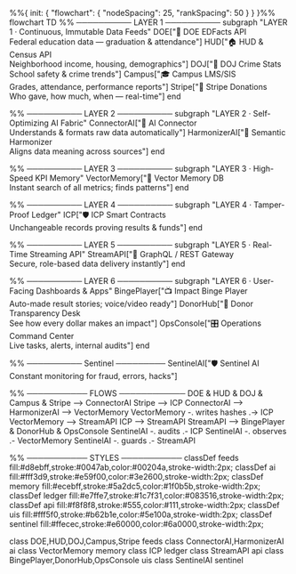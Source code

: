 %%{ init: { "flowchart": { "nodeSpacing": 25, "rankSpacing": 50 } } }%%
flowchart TD
  %% ──────────  LAYER 1  ──────────
  subgraph "LAYER 1 · Continuous, Immutable Data Feeds"
      DOE["📘 DOE EDFacts API<br/>Federal education data — graduation & attendance"]
      HUD["🏠 HUD & Census API<br/>Neighborhood income, housing, demographics"]
      DOJ["🚨 DOJ Crime Stats<br/>School safety & crime trends"]
      Campus["🎓 Campus LMS/SIS<br/>Grades, attendance, performance reports"]
      Stripe["💸 Stripe Donations<br/>Who gave, how much, when — real-time"]
  end

  %% ──────────  LAYER 2  ──────────
  subgraph "LAYER 2 · Self-Optimizing AI Fabric"
      ConnectorAI["🔗 AI Connector<br/>Understands & formats raw data automatically"]
      HarmonizerAI["🔎 Semantic Harmonizer<br/>Aligns data meaning across sources"]
  end

  %% ──────────  LAYER 3  ──────────
  subgraph "LAYER 3 · High-Speed KPI Memory"
      VectorMemory["🧠 Vector Memory DB<br/>Instant search of all metrics; finds patterns"]
  end

  %% ──────────  LAYER 4  ──────────
  subgraph "LAYER 4 · Tamper-Proof Ledger"
      ICP["🛡️ ICP Smart Contracts<br/>Unchangeable records proving results & funds"]
  end

  %% ──────────  LAYER 5  ──────────
  subgraph "LAYER 5 · Real-Time Streaming API"
      StreamAPI["🚦 GraphQL / REST Gateway<br/>Secure, role-based data delivery instantly"]
  end

  %% ──────────  LAYER 6  ──────────
  subgraph "LAYER 6 · User-Facing Dashboards & Apps"
      BingePlayer["📺 Impact Binge Player<br/>Auto-made result stories; voice/video ready"]
      DonorHub["🎁 Donor Transparency Desk<br/>See how every dollar makes an impact"]
      OpsConsole["🎛️ Operations Command Center<br/>Live tasks, alerts, internal audits"]
  end

  %% ──────────  Sentinel  ─────────
  SentinelAI["🛡️ Sentinel AI<br/>Constant monitoring for fraud, errors, hacks"]

  %% ─────────── FLOWS ────────────
  DOE & HUD & DOJ & Campus & Stripe --> ConnectorAI
  Stripe --> ICP
  ConnectorAI --> HarmonizerAI --> VectorMemory
  VectorMemory -. writes hashes .-> ICP
  VectorMemory --> StreamAPI
  ICP --> StreamAPI
  StreamAPI --> BingePlayer & DonorHub & OpsConsole
  SentinelAI -. audits .- ICP
  SentinelAI -. observes .- VectorMemory
  SentinelAI -. guards .- StreamAPI

  %% ─────────── STYLES ───────────
  classDef feeds    fill:#d8ebff,stroke:#0047ab,color:#00204a,stroke-width:2px;
  classDef ai       fill:#fff3d9,stroke:#e59f00,color:#3e2600,stroke-width:2px;
  classDef memory   fill:#ecebff,stroke:#5a2dc5,color:#1f0b5b,stroke-width:2px;
  classDef ledger   fill:#e7ffe7,stroke:#1c7f31,color:#083516,stroke-width:2px;
  classDef api      fill:#f8f8f8,stroke:#555,color:#111,stroke-width:2px;
  classDef uis      fill:#fff5f0,stroke:#b62b1e,color:#5e100a,stroke-width:2px;
  classDef sentinel fill:#ffecec,stroke:#e60000,color:#6a0000,stroke-width:2px;

  class DOE,HUD,DOJ,Campus,Stripe feeds
  class ConnectorAI,HarmonizerAI ai
  class VectorMemory memory
  class ICP ledger
  class StreamAPI api
  class BingePlayer,DonorHub,OpsConsole uis
  class SentinelAI sentinel
